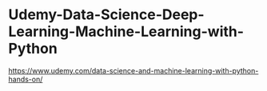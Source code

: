 # Udemy-Data-Science-Deep-Learning-Machine-Learning-with-Python
https://www.udemy.com/data-science-and-machine-learning-with-python-hands-on/
